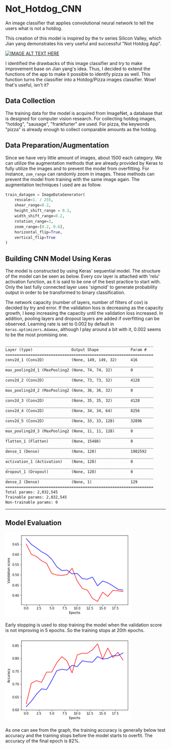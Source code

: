# Not_Hotdog_CNN
An image classifier that applies convolutional neural network to tell the users what is not a hotdog.

This creation of this model is inspired by the tv series Silicon Valley, which Jian yang demonstrates his very useful and successful "Not Hotdog App".

[![IMAGE ALT TEXT HERE](https://img.youtube.com/vi/ACmydtFDTGs/0.jpg)](https://www.youtube.com/watch?v=ACmydtFDTGs)

I identified the drawbacks of this image classifier and try to make improvement base on Jian yang's idea. Thus, I decided to extend the functions of the app to make it possible to identify pizza as well. This function turns the classifier into a Hotdog/Pizza images classifier. Wow! that's useful, isn't it?

## Data Collection
The training data for the model is acquired from ImageNet, a database that is designed for computer vision research. For collecting hotdog images, "hotdog", "sausage", "frankfurter" are used. For pizza, the keywords "pizza" is already enough to collect comparable amounts as the hotdog.

## Data Preparation/Augmentation
Since we have very little amount of images, about 1500 each category. We can utilize the augmentation methods that are already provided by Keras to fully utilize the images and to prevent the model from overfitting. For instance, ```zom_range``` can randomly zoom in images. These methods can prevent the model from training with the same image again. The augmentation techniques I used are as follow.
```python
train_datagen = ImageDataGenerator(
    rescale=1. / 255,
    shear_range=0.2,
    height_shift_range = 0.3,
    width_shift_range=0.2,
    rotation_range=3,
    zoom_range=[0.2, 0.6],
    horizontal_flip=True,
    vertical_flip=True
)
```

## Building CNN Model Using Keras
The model is constructed by using Keras' sequential model. The structure of the model can be seen as below. Every cov layer is attached with 'relu' activation function, as it is said to be one of the best practice to start with. Only the last fully connected layer uses 'sigmoid' to generate probability output in order to be transformed to binary classification. 

The network capacity (number of layers, number of filters of cov) is decided by try and error. If the validation loss is decreasing as the capacity growth, I keep increasing the capacity until the validation loss increased. In addition, pooling layers and dropout layers are added if overfitting can be observed. Learning rate is set to 0.002 by default in ```keras.optimizers.Adamax```, although I play around a bit with it, 0.002 seems to be the most promising one.

```
_________________________________________________________________
Layer (type)                 Output Shape              Param #   
=================================================================
conv2d_1 (Conv2D)            (None, 149, 149, 32)      416       
_________________________________________________________________
max_pooling2d_1 (MaxPooling2 (None, 74, 74, 32)        0         
_________________________________________________________________
conv2d_2 (Conv2D)            (None, 73, 73, 32)        4128      
_________________________________________________________________
max_pooling2d_2 (MaxPooling2 (None, 36, 36, 32)        0         
_________________________________________________________________
conv2d_3 (Conv2D)            (None, 35, 35, 32)        4128      
_________________________________________________________________
conv2d_4 (Conv2D)            (None, 34, 34, 64)        8256      
_________________________________________________________________
conv2d_5 (Conv2D)            (None, 33, 33, 128)       32896     
_________________________________________________________________
max_pooling2d_3 (MaxPooling2 (None, 11, 11, 128)       0         
_________________________________________________________________
flatten_1 (Flatten)          (None, 15488)             0         
_________________________________________________________________
dense_1 (Dense)              (None, 128)               1982592   
_________________________________________________________________
activation_1 (Activation)    (None, 128)               0         
_________________________________________________________________
dropout_1 (Dropout)          (None, 128)               0         
_________________________________________________________________
dense_2 (Dense)              (None, 1)                 129       
=================================================================
Total params: 2,032,545
Trainable params: 2,032,545
Non-trainable params: 0
```
_________________________________________________________________

## Model Evaluation
![Validation Score](https://github.com/Witsung/Not_Hotdog_CNN/blob/master/Validation%20Score.png)

Early stopping is used to stop training the model when the validation score is not improving in 5 epochs. So the training stops at 20th epochs.

![Accuracy](https://github.com/Witsung/Not_Hotdog_CNN/blob/master/Accuracy.png)

As one can see from the graph, the training accuracy is generally below test accuracy and the training stops before the model starts to overfit. The accuracy of the final epoch is 82%.
